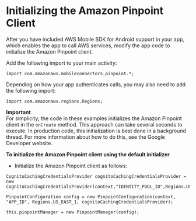 # Initializing the Amazon Pinpoint Client<a name="mobile-sdk-android-modify"></a>

After you have included AWS Mobile SDK for Android support in your app, which enables the app to call AWS services, modify the app code to initialize the Amazon Pinpoint client\.

Add the following import to your main activity:

```
import com.amazonaws.mobileconnectors.pinpoint.*;
```

Depending on how your app authenticates calls, you may also need to add the following import:

```
import com.amazonaws.regions.Regions;
```

**Important**  
For simplicity, the code in these examples initializes the Amazon Pinpoint client in the `onCreate` method\. This approach can take several seconds to execute\. In production code, this initialization is best done in a background thread\. For more information about how to do this, see the Google Developer website\.

**To initialize the Amazon Pinpoint client using the default initializer**

+ Initialize the Amazon Pinpoint client as follows:

```
CognitoCachingCredentialsProvider cognitoCachingCredentialsProvider = new CognitoCachingCredentialsProvider(context,"IDENTITY_POOL_ID",Regions.US_EAST_1);

PinpointConfiguration config = new PinpointConfiguration(context, "APP_ID", Regions.US_EAST_1, cognitoCachingCredentialsProvider);

this.pinpointManager = new PinpointManager(config);
```